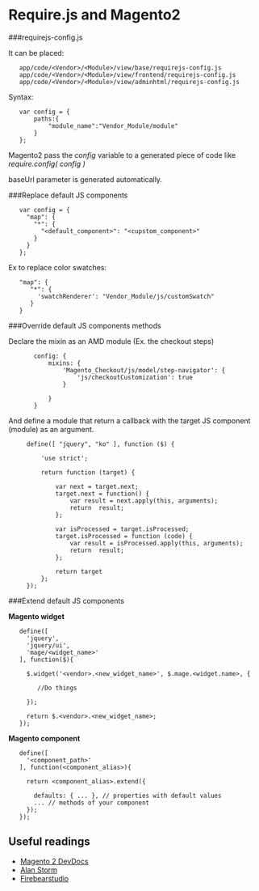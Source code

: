 # Require.js and Magento2

###requirejs-config.js

It can be placed:

       app/code/<Vendor>/<Module>/view/base/requirejs-config.js    
       app/code/<Vendor>/<Module>/view/frontend/requirejs-config.js    
       app/code/<Vendor>/<Module>/view/adminhtml/requirejs-config.js
         
Syntax:

       var config = {
           paths:{
               "module_name":"Vendor_Module/module"
           }
       };
       
Magento2 pass the _config_ variable to a generated piece of code like _require.config( config )_
 
baseUrl parameter is generated automatically.

###Replace default JS components

       var config = {
         "map": {
           "*": {
             "<default_component>": "<cupstom_component>"
           }
         }
       };
       
Ex to replace color swatches:
       
       "map": {
          "*": {
            'swatchRenderer': "Vendor_Module/js/customSwatch"
          }
       }    
       
       
###Override default JS components methods       

Declare the mixin as an AMD module (Ex. the checkout steps)
       
           config: {
               mixins: {
                   'Magento_Checkout/js/model/step-navigator': {
                       'js/checkoutCustomization': true
                   }
       
               }
           }
            
And define a module that return a callback with the target JS component (module) as an argument.

         
         define([ "jquery", "ko" ], function ($) {
             
             'use strict';
                  
             return function (target) {
         
                 var next = target.next;
                 target.next = function() {
                     var result = next.apply(this, arguments);
                     return  result;
                 };
         
                 var isProcessed = target.isProcessed;
                 target.isProcessed = function (code) {
                     var result = isProcessed.apply(this, arguments);
                     return  result;
                 };
         
                 return target
             };        
         });
       
###Extend default JS components 

**Magento widget**

       define([
         'jquery',
         'jquery/ui',
         'mage/<widget_name>' 
       ], function($){
        
         $.widget('<vendor>.<new_widget_name>', $.mage.<widget.name>, { 
            
            //Do things
            
         });
        
         return $.<vendor>.<new_widget_name>;
       });

**Magento component**

       define([
         '<component_path>' 
       ], function(<component_alias>){
        
         return <component_alias>.extend({
        
           defaults: { ... }, // properties with default values
           ... // methods of your component
         });
       });       


## Useful readings

* [Magento 2 DevDocs](http://devdocs.magento.com/guides/v2.1/javascript-dev-guide/bk-javascript-dev-guide.html)
* [Alan Storm](http://alanstorm.com/magento_2_and_requirejs/)
* [Firebearstudio](https://firebearstudio.com/blog/advanced-development-with-requirejs-magento-2-tutorial.html)
